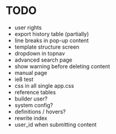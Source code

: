 TODO
=======

* user rights
* export history table (partially)
* line breaks in pop-up content
* template structure screen
* dropdown in topnav
* advanced search page
* show warning before deleting content
* manual page
* ie8 test 
* css in all single app.css
* reference tables
* builder user?
* system config?
* definitions / hovers?
* rewrite index
* user_id when submitting content